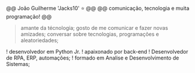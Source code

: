 @@ João Guilherme 'Jacks10' ⭐ @@
@@ comunicação, tecnologia e muita programação! @@

> amante da técnologia;
> gosto de me comunicar e fazer novas amizades;
> conversar sobre tecnologias, programações e aleatoriedades;

! ‍desenvolvedor em Python Jr.
! apaixonado por back-end
! Desenvolvedor de RPA, ERP, automações;
! formado em Analise e Desenvolvimento de Sistemas;
